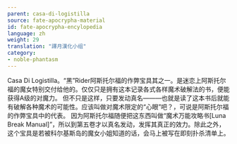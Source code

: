 ```yaml
---
parent: casa-di-logistilla
source: fate-apocrypha-material
id: fate-apocrypha-encylopedia
language: zh
weight: 29
translation: "譯月漢化小组"
category:
- noble-phantasm
---
```


Casa Di Logistilla。“黑”Rider阿斯托尔福的作弊宝具其之一。是迷恋上阿斯托尔福的魔女特别交付给他的。仅仅只是拥有这本记录各式各样魔术破解法的书，便能获得A级的对魔力。
但不只是这样，只要发动真名———也就是读了这本书后就能有破解各种魔术的可能性。应该叫做对魔术限定的“心眼”吧？，可说是阿斯托尔福的作弊宝具中的代表。
因为阿斯托尔福随便把这东西叫做“魔术万能攻略书[Luna Break Manual]”，所以到第五卷才以真名发动，发挥其真正的效力。除此之外，这个宝具是若被科尔基斯岛的魔女小姐知道的话，会马上被写在即刻扑杀清单上。
